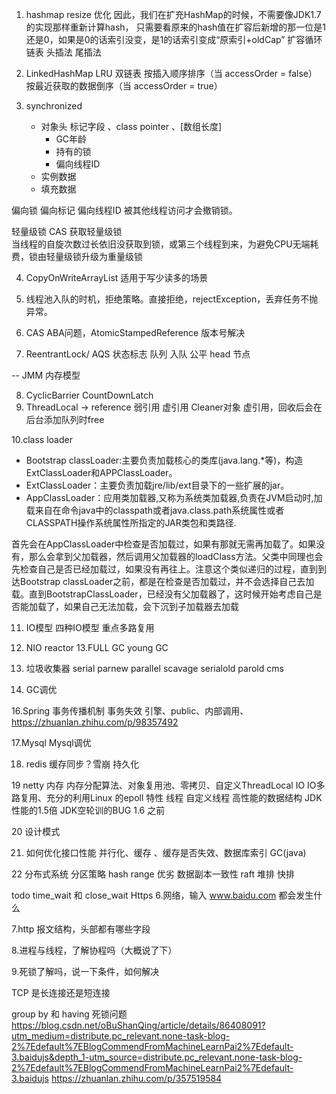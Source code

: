 1. hashmap resize 优化 因此，我们在扩充HashMap的时候，不需要像JDK1.7的实现那样重新计算hash，
   只需要看原来的hash值在扩容后新增的那一位是1还是0，如果是0的话索引没变，是1的话索引变成“原索引+oldCap” 扩容循环链表 头插法 尾插法
2. LinkedHashMap LRU 双链表 按插入顺序排序（当 accessOrder = false） 按最近获取的数据倒序（当 accessOrder = true）

3. synchronized
    - 对象头 标记字段 、class pointer 、[数组长度]
        - GC年龄
        - 持有的锁
        - 偏向线程ID
    - 实例数据
    - 填充数据

偏向锁 偏向标记 偏向线程ID 被其他线程访问才会撤销锁。

轻量级锁 CAS 获取轻量级锁  
当线程的自旋次数过长依旧没获取到锁，或第三个线程到来，为避免CPU无端耗费，锁由轻量级锁升级为重量级锁

4. CopyOnWriteArrayList 适用于写少读多的场景

5. 线程池入队的时机，拒绝策略。直接拒绝，rejectException，丢弃任务不抛异常。
6. CAS ABA问题，AtomicStampedReference 版本号解决
7. ReentrantLock/ AQS 状态标志 队列 入队 公平 head 节点

-- JMM 内存模型

8. CyclicBarrier CountDownLatch
9. ThreadLocal -> reference 弱引用 虚引用 Cleaner对象 虚引用，回收后会在后台添加队列时free

10.class loader

- Bootstrap classLoader:主要负责加载核心的类库(java.lang.*等)，构造ExtClassLoader和APPClassLoader。
- ExtClassLoader：主要负责加载jre/lib/ext目录下的一些扩展的jar。
- AppClassLoader：应用类加载器,又称为系统类加载器,负责在JVM启动时,加载来自在命令java中的classpath或者java.class.path系统属性或者CLASSPATH操作系统属性所指定的JAR类包和类路径.

首先会在AppClassLoader中检查是否加载过，如果有那就无需再加载了。如果没有，那么会拿到父加载器，然后调用父加载器的loadClass方法。父类中同理也会先检查自己是否已经加载过，如果没有再往上。注意这个类似递归的过程，直到到达Bootstrap
classLoader之前，都是在检查是否加载过，并不会选择自己去加载。直到BootstrapClassLoader，已经没有父加载器了，这时候开始考虑自己是否能加载了，如果自己无法加载，会下沉到子加载器去加载

11. IO模型 四种IO模型 重点多路复用
12. NIO reactor 
13.FULL GC young GC

14. 垃圾收集器 serial parnew parallel scavage serialold parold cms

15. GC调优

16.Spring 事务传播机制 事务失效 引擎、public、内部调用、
https://zhuanlan.zhihu.com/p/98357492

17.Mysql Mysql调优

18. redis 缓存同步？雪崩 持久化 

19 netty
内存 内存分配算法、对象复用池、零拷贝、自定义ThreadLocal
IO IO多路复用、充分的利用Linux 的epoll 特性
线程 自定义线程 
高性能的数据结构 JDK性能的1.5倍
JDK空轮训的BUG 1.6 之前

20 设计模式

21. 如何优化接口性能
  并行化、缓存 、缓存是否失效、数据库索引 GC(java)

22 分布式系统
   分区策略 hash range  优劣
   数据副本一致性  raft
堆排 快排

todo
time_wait 和 close_wait
Https
6.网络，输入 www.baidu.com 都会发生什么

7.http 报文结构，头部都有哪些字段

8.进程与线程，了解协程吗（大概说了下）

9.死锁了解吗，说一下条件，如何解决

TCP 是长连接还是短连接

group by 和 having
死锁问题
https://blog.csdn.net/oBuShanQing/article/details/86408091?utm_medium=distribute.pc_relevant.none-task-blog-2%7Edefault%7EBlogCommendFromMachineLearnPai2%7Edefault-3.baidujs&depth_1-utm_source=distribute.pc_relevant.none-task-blog-2%7Edefault%7EBlogCommendFromMachineLearnPai2%7Edefault-3.baidujs
https://zhuanlan.zhihu.com/p/357519584
